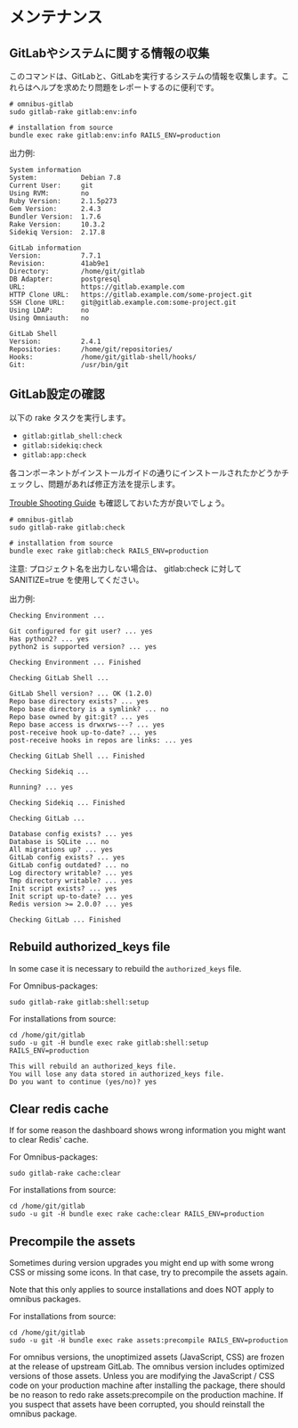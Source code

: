 # メンテナンス

## GitLabやシステムに関する情報の収集

このコマンドは、GitLabと、GitLabを実行するシステムの情報を収集します。これらはヘルプを求めたり問題をレポートするのに便利です。

```
# omnibus-gitlab
sudo gitlab-rake gitlab:env:info

# installation from source
bundle exec rake gitlab:env:info RAILS_ENV=production
```

出力例:

```
System information
System:           Debian 7.8
Current User:     git
Using RVM:        no
Ruby Version:     2.1.5p273
Gem Version:      2.4.3
Bundler Version:  1.7.6
Rake Version:     10.3.2
Sidekiq Version:  2.17.8

GitLab information
Version:          7.7.1
Revision:         41ab9e1
Directory:        /home/git/gitlab
DB Adapter:       postgresql
URL:              https://gitlab.example.com
HTTP Clone URL:   https://gitlab.example.com/some-project.git
SSH Clone URL:    git@gitlab.example.com:some-project.git
Using LDAP:       no
Using Omniauth:   no

GitLab Shell
Version:          2.4.1
Repositories:     /home/git/repositories/
Hooks:            /home/git/gitlab-shell/hooks/
Git:              /usr/bin/git
```

## GitLab設定の確認

以下の rake タスクを実行します。

- `gitlab:gitlab_shell:check`
- `gitlab:sidekiq:check`
- `gitlab:app:check`

各コンポーネントがインストールガイドの通りにインストールされたかどうかチェックし、問題があれば修正方法を提示します。

[Trouble Shooting Guide](https://github.com/gitlabhq/gitlab-public-wiki/wiki/Trouble-Shooting-Guide) も確認しておいた方が良いでしょう。

```
# omnibus-gitlab
sudo gitlab-rake gitlab:check

# installation from source
bundle exec rake gitlab:check RAILS_ENV=production
```

注意: プロジェクト名を出力しない場合は、 gitlab:check に対して SANITIZE=true を使用してください。

出力例:

```
Checking Environment ...

Git configured for git user? ... yes
Has python2? ... yes
python2 is supported version? ... yes

Checking Environment ... Finished

Checking GitLab Shell ...

GitLab Shell version? ... OK (1.2.0)
Repo base directory exists? ... yes
Repo base directory is a symlink? ... no
Repo base owned by git:git? ... yes
Repo base access is drwxrws---? ... yes
post-receive hook up-to-date? ... yes
post-receive hooks in repos are links: ... yes

Checking GitLab Shell ... Finished

Checking Sidekiq ...

Running? ... yes

Checking Sidekiq ... Finished

Checking GitLab ...

Database config exists? ... yes
Database is SQLite ... no
All migrations up? ... yes
GitLab config exists? ... yes
GitLab config outdated? ... no
Log directory writable? ... yes
Tmp directory writable? ... yes
Init script exists? ... yes
Init script up-to-date? ... yes
Redis version >= 2.0.0? ... yes

Checking GitLab ... Finished
```

## Rebuild authorized_keys file

In some case it is necessary to rebuild the `authorized_keys` file.

For Omnibus-packages:
```
sudo gitlab-rake gitlab:shell:setup
```

For installations from source:
```
cd /home/git/gitlab
sudo -u git -H bundle exec rake gitlab:shell:setup RAILS_ENV=production
```

```
This will rebuild an authorized_keys file.
You will lose any data stored in authorized_keys file.
Do you want to continue (yes/no)? yes
```

## Clear redis cache

If for some reason the dashboard shows wrong information you might want to
clear Redis' cache.

For Omnibus-packages:
```
sudo gitlab-rake cache:clear
```

For installations from source:
```
cd /home/git/gitlab
sudo -u git -H bundle exec rake cache:clear RAILS_ENV=production
```

## Precompile the assets

Sometimes during version upgrades you might end up with some wrong CSS or
missing some icons. In that case, try to precompile the assets again.

Note that this only applies to source installations and does NOT apply to
omnibus packages.

For installations from source:
```
cd /home/git/gitlab
sudo -u git -H bundle exec rake assets:precompile RAILS_ENV=production
```

For omnibus versions, the unoptimized assets (JavaScript, CSS) are frozen at
the release of upstream GitLab. The omnibus version includes optimized versions
of those assets. Unless you are modifying the JavaScript / CSS code on your
production machine after installing the package, there should be no reason to redo
rake assets:precompile on the production machine. If you suspect that assets
have been corrupted, you should reinstall the omnibus package.
